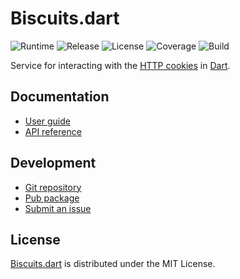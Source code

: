 # Biscuits.dart
![Runtime](https://img.shields.io/badge/dart-%3E%3D2.0-brightgreen.svg) ![Release](https://img.shields.io/pub/v/biscuits.svg) ![License](https://img.shields.io/badge/license-MIT-blue.svg) ![Coverage](https://coveralls.io/repos/github/cedx/biscuits.dart/badge.svg) ![Build](https://travis-ci.com/cedx/biscuits.dart.svg)

Service for interacting with the [HTTP cookies](https://developer.mozilla.org/en-US/docs/Web/HTTP/Cookies) in [Dart](https://www.dartlang.org).

## Documentation
- [User guide](https://dev.belin.io/biscuits.dart)
- [API reference](https://dev.belin.io/biscuits.dart/api)

## Development
- [Git repository](https://github.com/cedx/biscuits.dart)
- [Pub package](https://pub.dartlang.org/packages/biscuits)
- [Submit an issue](https://git.belin.io/cedx/biscuits.dart/issues)

## License
[Biscuits.dart](https://dev.belin.io/biscuits.dart) is distributed under the MIT License.

